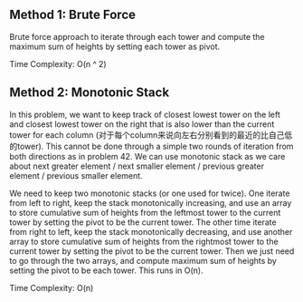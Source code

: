 ## Method 1: Brute Force

Brute force approach to iterate through each tower and compute the maximum sum of heights by setting each tower as pivot. 

Time Complexity: O(n ^ 2)

## Method 2: Monotonic Stack

In this problem, we want to keep track of closest lowest tower on the left and closest lowest tower on the right that is also lower than the current tower for each column (对于每个column来说向左右分别看到的最近的比自己低的tower). This cannot be done through a simple two rounds of iteration from both directions as in problem 42. We can use monotonic stack as we care about next greater element / next smaller element / previous greater element / previous smaller element. 

We need to keep two monotonic stacks (or one used for twice). One iterate from left to right, keep the stack monotonically increasing, and use an array to store cumulative sum of heights from the leftmost tower to the current tower by setting the pivot to be the current tower. The other time iterate from right to left, keep the stack monotonically decreasing, and use another array to store cumulative sum of heights from the rightmost tower to the current tower by setting the pivot to be the current tower. Then we just need to go through the two arrays, and compute maximum sum of heights by setting the pivot to be each tower. This runs in O(n).

Time Complexity: O(n)
